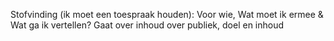 Stofvinding (ik moet een toespraak houden): Voor wie, Wat moet ik ermee & Wat ga ik vertellen? Gaat over inhoud over publiek, doel en inhoud